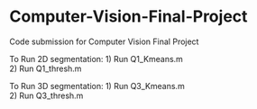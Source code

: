 # Computer-Vision-Final-Project
Code submission for Computer Vision Final Project

To Run 2D segmentation:
    1) Run Q1_Kmeans.m   
    2) Run Q1_thresh.m   

To Run 3D segmentation:
    1) Run Q3_Kmeans.m   
    2) Run Q3_thresh.m   
